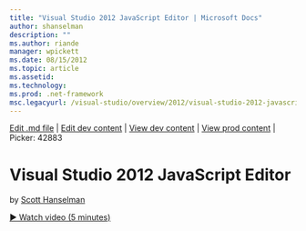 ```yaml
---
title: "Visual Studio 2012 JavaScript Editor | Microsoft Docs"
author: shanselman
description: ""
ms.author: riande
manager: wpickett
ms.date: 08/15/2012
ms.topic: article
ms.assetid: 
ms.technology: 
ms.prod: .net-framework
msc.legacyurl: /visual-studio/overview/2012/visual-studio-2012-javascript-editor
---
```

[Edit .md file](C:\Projects\msc\dev\Msc.Www\Web.ASP\App_Data\github\visual-studio\overview\2012\visual-studio-2012-javascript-editor.md) | [Edit dev content](http://www.aspdev.net/umbraco#/content/content/edit/42882) | [View dev content](http://docs.aspdev.net/tutorials/visual-studio/overview/2012/visual-studio-2012-javascript-editor.html) | [View prod content](http://www.asp.net/visual-studio/overview/2012/visual-studio-2012-javascript-editor) | Picker: 42883

Visual Studio 2012 JavaScript Editor
====================
by [Scott Hanselman](https://github.com/shanselman)

[&#9654; Watch video (5 minutes)](https://channel9.msdn.com/Blogs/ASP-NET-Site-Videos/visual-studio-2012-javascript-editor)